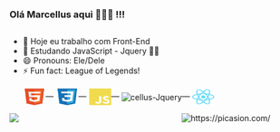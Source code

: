 ### Olá Marcellus aqui 👋👨‍💻 !!!
##
- 🔭 Hoje eu trabalho com Front-End
- 🌱 Estudando JavaScript - Jquery 👨‍💻
- 😄 Pronouns: Ele/Dele
- ⚡ Fun fact: League of Legends!
  <div style="display: inline_block"><br>
   <img align="center" alt="cellus-HTML" height="30" width="40" src="https://raw.githubusercontent.com/devicons/devicon/master/icons/html5/html5-original.svg">—
   <img align="center" alt="cellus-CSS" height="30" width="40" src="https://raw.githubusercontent.com/devicons/devicon/master/icons/css3/css3-original.svg">—
   <img align="center" alt="cellus-Js" height="30" width="40" src="https://raw.githubusercontent.com/devicons/devicon/master/icons/javascript/javascript-plain.svg">—
   <img align="center" alt="cellus-Jquery" height="35" width="50" <img src="https://cdn.jsdelivr.net/gh/devicons/devicon/icons/jquery/jquery-plain-wordmark.svg" />—
   <img align="center" alt="cellus-React" height="30" width="40" src="https://raw.githubusercontent.com/devicons/devicon/master/icons/react/react-original.svg">  
  </div>
<div align="left">
  <a href="https://github.com/outeiromarcellus">
  <img height="180em" src="https://github-readme-stats.vercel.app/api?username=outeiromarcellus&show_icons=true&theme=vision-friendly-dark&include_all_commits=true&count_private=true"/>
      <a href="https://picasion.com/"><img <img align="right" src="https://i.picasion.com/pic91/dbc721fdb576e58df869ebefc5291724.gif" width="200" height="200" border="0" alt="https://picasion.com/" /></a>

  ##
